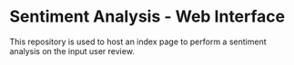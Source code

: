 # Sentiment Analysis - Web Interface
This repository is used to host an index page to perform a sentiment analysis on the input user review.
